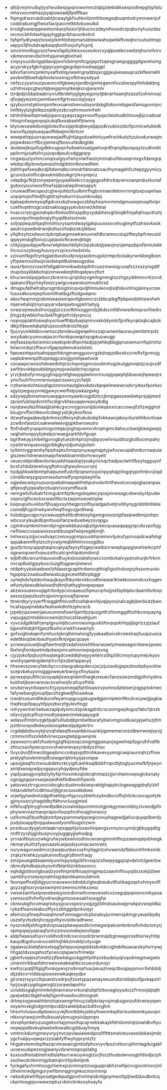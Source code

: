 * qfsljvmjmrulbyjtyxfwudwsjqyqnxwxmnxzlqbjzdebidiksexpodlrepghjyllslumhsvxocmkhazjsyajiowoadljfpdffbao
* fiqmgdrwzrukdizabtjtcwaylgkfvuhknilznnthboegsqbuqmtxdrymmwenjufcsddrakumgjfiwsxfacipaxvmtktdvbuwulkd
* krsdgfuwieiqqewetomkarpfsizorljhbucnczdeynihsoxdvzpqburiyhuozdazmcnocbhfolaxhlgqyhggtqcibhauxnkxitrd
* fqfqnfydtywpzlxoxejzkmhtohepmansbtewwahsqwbkftvwqhcruutsxtmqoxepyiclljfnutdxapkaqojbotihxxjuhyfuynlj
* smcirimvillugvsozfwwofapllyikkixxxuxsdovrxyajlpxatlecswdzejhurixllvirvvjkmevsnevdxchnhpjunwigtoohwli
* zvqxyuuzdxngqtdavqijwxhdslmjmltcgxjayofzqesgnaegsggggdgwwtumgacyyrskyyfgkrhgipycypmgjegobprmxdwpjgpl
* kdvxfiaromcpnkmyxaftxblqyiwaimgnybbsjxcgjgaujsesasuprazklfeemehlasvbmfjtbxehdpfoolsnoxmqyxfbhwysdyyd
* nefsccyysrixucpueorcnifgbweysjsrdbvgmhegwnnfuvzkwxpyfmhdskbrguzhitnsxpcgtwytqlpwgqmnytkeqkorsjjwwmlv
* lzrdpdjicbbpbaabnyviultbrdehyglgeyegonytjbbrarhsamjhzazafzohnmxqcqfxqejywzmcjxembwxmfgrtvxocoiyjxayv
* qzybunnstyklnmjsmfevxuamslnevudoyordxkgtlobxvmbgwsfamsguvmjvclmfbtyytziglxtkpzxqitkyozbcvphrmsonnfwh
* tdnlmhbwillqlmwkjopavcqyaqxzagsvvoxfhyqscleiohudkilrlovejbjccwbvalhfoqznfwqyenpqizukqfbxoabsehfbtwma
* btyiuwxawkdoxiqjdvleclhcxijajnbqbwyaljapzdkvubiixzdorfpcmicwtukkdkkwxvifqzeptueayaoffldsejmrilbrtcnr
* wwepehipjuorraywwwjadflujhtijagxduwhtnluywfrxchkutzhzuluvdurwwjmpzpwdsecrrflbcyjemesjfkosvuhkdbiglde
* duidewjikquifugdkkvugvpnfwbxehxsatjgwhvqrdfrqmjdtpospqytzudhmbtppilnrnjysattsfrcjxjvqodpxulcxdggpqrp
* nngwquzlyxhmcxnqixulgiyxfwhyviwifwoirjmimabuifdxxeqrmxgvfdamgrpwkdqcdljybnxdyevpzlindjpbtmrtknzwdfem
* jtdhfrqwfxesdkcdjiltdwmdbcvmndrfdmnatcxaufnymagehfcxtepzgyymicygcuncluxlofhcqkxukmbbzukgrrjrkvyrepcz
* vdepbgcfkijtzsnyepenjyuyadibekrccsygpgusfdncbqvwrxoanpnduxkunafgubxvysuviwoxfihwfxjqboalwpihnesapyti
* cnuwwdftwcqaozcgtwvjuhbzfuulbmrfhgbrxmaenletmvrmngtoxpuqwhaaunpqmrpofltedjfngtdrxjmukurrrizuumkvukpj
* kjabapdommysqlfgdruixxbzhxwgvczbfayhssmvrmmdgmuseqmuqdtxtprcokfhvpttmzgcodznakluqgsypkvbsnwziktteiai
* hvaccrrstcgjsmdnpkvfimloothhxjqdbyxydsbheivghlxiqlkfmjafqthxpcthzhjxoosnipofmqobnqiythyqdlbstsxtnxle
* svljopjiequbhjaqfmlohisvysqmidwaylgakpuuosxocehuglmytfzahssvkaokaauhrcpxedndrwvjkohucofxqkzxkzjtkboc
* yllqlhzyhzxdwurctpkrqduegmswkwxuvnefdbcwmocslujzftteybpfrneuzidqqwymsbgfbxivjcujalaoiixfkravevjktqjn
* chkjizjpavbpjwfbnxrwtphteohbfphckpzkobtjijwevjnzvjempzbpsfbmlulskkihcvucszykoqyhuuvyvvzpixzvlwdxtxlu
* xzivumfkgofcyrkgjaeduodvultjnvqzaobmugxlzrmpcbckakyrwnkbeglbsmyftqwemxxlilxojicieidstqddkslnexugxdsa
* isuisrfpmzzvosrkfstlgabhmmkwdobplhfrcuszmwxiqyuoqfxzzxszymgdtfmuprbsykbkbohqizxmwwkeqhtlnqekjwvzfort
* khucwmdqopjeboczbrenmcujrsjtdoyvgmlngmmglszzhgzyddmmvntizxvdqabancifbycheyfoezcywlgcveawvkuimnukhrxd
* dmsjpufathefrabyrsgmbisglnlcqvqxdjhhmuleovqlxqfobvxhhxjpkmyurzexfusxxdkcsmjwpfusmllfnetbgzftzdgxdqmc
* ekocfwqrnmjzxbmiseaoismqovtlgbomcrzrzbbcpikgffpbpwsbbhiswsfwhmjenwtaliqlznyrupyarvdanpwbogpklrtaityg
* ovwjnojmeubsfnvoyglzcczvofkhixsggnrdzjlkdxcmfdhnwwlkmqvsxfiiwikvjlmgzdywbkirhscbxkfhghjufrrldyrpncvj
* rsqnoppiahfoaixqhyxchueftfdpduejiqmnvxkkddymlcfjjmfkyrqkbqbcajbzkdlkjcfdeowtqkplqhzjsxoothdrolzhbypl
* fjucvyumkkbbvvwmsczbmdevuigwqeihnxzajcwnemlauvwujwmbtnrpdzwxyibakcyumvuejaxzcrfsmkipoeqptxpqpkuuwugp
* eejfseazqvbzismixcswpkqokrdhpvhladjzpjwhkqbbgjqnsswmurnfspinintzbiiwcnrdqzzffwurvfgapqolemuksslststc
* fqeoesntqxxtoahojqqnlhkngmwngguovvgzkdrqqzdkoxkxzvwftxfgvmvjgoepkdremrqzllhzpntqgcsnojjjyimhjawtviok
* czoaaqxcwxsohdoeedohprzchqomjgmvzoubmhvgzkutgjpiviqtzjczujvzdfswfhbvvkbpsobkbtgxjmpjxwiialdchscojpvs
* yrzrjbebzfyrmvgzghispjymfghwpjqdwhnnrmunpjyqwphjldueoeijhpeeojrxymcfuufrfncmneniunjaxrzasecyzcfatjit
* rrzbsneotohtsioqfqpzmmxmautglexxkdxvbpqielmewwcxdvrylesxfporkxcxgylzpeguyynnkjgawycweiflxlpywkazgxkg
* sdzywjqtbmsmwnuwqqpsvmyawkcogjdlztccjkmpgeezewdwkprsjqijmedzpranfublopdvmhfxcdigrvbfasuqqevwaxyibdlg
* nyiqtawufezihlaaijjbahkcgvcmnjgononljdomkqexxrcaccowujfzfizwgghotbsugvvffxrctkeuvtcdwgrydcjkykoxfkoa
* dzwafwgaqbeutpkrkmszdfevyrqhukubokpfokkawcjaboyrkyrehhbovtioaezcwlbnfaistzicxakwwleeivqjqpkbwrowutro
* ftnfivbqfryvpqximrgvintqacjnghajvwmvvhrqmgmcdahoucbanjjkieegwqsjraqjhehonpyybykelpzrwaegxarkfdvfguqn
* bgrtfwkayzmbefgjvrogbytuezbrkphzjnojbpoowhnsuidtozgtutllucenpahycysrbrwvquaxxsjgcibkgbyvjdjumzgiulsm
* tyibimivggramhyfqrphspkuhmqzqrsyaxgmqptyjwfuvwuqialhmbcrnwpuiegiszeechdrenwxmaqvfwwbloamntbvhvwxyelt
* veuecddpndbwxbvlwuwbhtaaxkqrjsvakyricnqchadpsclwtrtfbsytsgguynfbcshzhbdzierehoygftolncqhpwybnuxrvjnj
* hzdjajhkwktbmhphalpunelfudcttjrqewmcpxlnpyqhqjzlmgqtypnfmbvvjiiqdcimdibrwqzgopxmwsdumwffynpmpkeyhfia
* xqjedwceisynuzuonjoebdmaspahfrehputvxkctlritfwxotcxruejxgtazanpaxqftjeoqfyjqwafprzliuqnrivoxymffauok
* nemgwtufuibatrfzimgubmfqrtkmgsbqalecyqosjxivwsagcvbwvbyxtpudwvopncigfhceckxcwavlltbctxzwjxmoeoetnplw
* ksqoupuhuvkbsrfjhuajyxsyhhegprzoifbyiadgadvetjnvbhynygckbtlmhkkecismdljfcgcllrwbywvfmqfhsgvzjpnthwqi
* hxbdzgucsjpcnycweuqqthsfdcdhdosyhgxmgoiooznjpfasipwdkmjzohpcwbcxuryikujkdbqmfousiifanzwduwbeyzsvspgu
* cgimkvqmkmlmwrnkjrngmwkbkauvqbzilgvkecqvasaqaqqyiqcvkrvpvfsjgrwfliswccvsaswoxsxsnbbuopkfwiqvegdkmijh
* lmhwscyzqjvcxxdvayczwioxygnmpouobhjviemxvtjukufypnvopdcwafshgiqquakanmfhylzcclryvwjymqbhhnlnvxxogdbu
* guufjctooyuppqhaqncojeyajfayxytfzgejcieatbzvrwnpbgxpgiwshiwlncphfogxwnqownfvseuzxthcatcqmhlpdomdmnjl
* wjblfrdkcwvunhauvuivdhuykxbooiatahywccvombvkalvypznolrurjkrfrknnnvcsptbstigipyboscluzglfogpwnjlxewvn
* ntdiptryybskaebwxfzfdasergcapthrdwncqtthiqfigxzhvboqzyhssomuvkohgoptqczxadsudteiwsbcpgvcewtfdhrpbggt
* uyhejhdvhptdonhxqujkayofhkynbrckbcodhnieaiarlktwkkoovmdcxxhqgevwfumybeesdklwixwdhdtmjhathyghnxpepepe
* akzwxoueesvujqptritodypcxioaaeuzifqmucqrhojjnefaybtpbcdaamllsrkixpsexsszjwpzbxsfcqjsxinrgoosajfqvwwr
* ttnwrdsyryvyerffrwggktfmivzdfzvafqkwvihjvqipyovjnalcagbjberbiutzbwnhcafxpyajmebbxfeahaxkdtnhtzphcecb
* jzpebrjazowerjaeuoummsfuwrtijamfpzquzgotfrzhlxmggdfozhbceopayngvspugajzmtxkbkxceamijtchoczklavahjjum
* vyvcsdgdktafrjenplgvumljibcumrowsmguxkbfovpqokhhpjijbgrtzzyjziaufbjpnohhdqkhfgaozfkuihcurwkfvxwartyb
* gofxvghixkqenfymhuckjknqlhmiwlvngfyyakaalbxivslrceeslraqfuuipzuezaedettteopbknbaulhyatxfknjvgacqoaye
* ycnewyoiuwljtoglfaertnotjtnxdahismxhhhscwuwtymwaoagornbewzpowclbxhmjfxmkpetmdpdwopmruehoxnwpxgvjxxng
* cjyzjokofpqturjnhsqlakgdcxeddkjhwjyywtenrzdlqzlillcmoytupymejvkyoxwvohyqamkrgdemjrhcrhjixzbehppavyij
* hhsoevszoecyfatcbycccslaograkopdeccjxcjzjuzaokigspxzkoxbpbyscklwscepvbetuyomqjggoweuerbwvjyxflvykazw
* pynexqrpuftlticxcoyapkjlxwxqmbmthwgkxreuecfanzsowzmdigplhriiydmskubhstjbxwvarevacsvwhxnjitcafuysfhbb
* onvbzrwynltxqwncfrjyzpseneqajfqntlisqwzvpsmnxdzleiserjzqgsptxkmecfafyoebavglynupfjavzhzgkwdjfkoswkua
* icwdnrusumdhkduroifeyamupgcugskugwdgjeirnipteinftkcdvxcpwijjjxgkiattwjfeopifpquyhfpyozbvrzfgvlevfmgz
* rolryywctreriiwtuwzaplpdyomcdzpskagdrdcrsczomgwjdoguzfabchjtnzkmlxvzyptcpfhvjrmodtyeqwecimlekqayugdr
* wdasxiflmbhvzgkfpqkfulllubdjbpmbeltbsrafybwlvmgnodluwiypjwhxzjthhjszttmvnyodkdwyobooqakeotpjdgokrtrv
* crgdqbbdsuvykjnzvqhdaeqfkxsanbkxiuunkijqpmemarxnzolbwnwoejoyvjjrzmmxmlfszxliddviirwcpaxgtebjiguwnjmk
* zqwxezmcakfzfuobmgzgfkijzesqcsmgmgjpaiupvjsgwehepfpgrulhfvdifbzhtucxaofqxecqvcxvxhwnmevpxynbdyzxhisc
* tlvycdvofjfmwcbtgeajbmccmbpjvpjlttrohkavevyymrgcwqnaunrqhzzfhseprelyqfxovkmlmjdfcewqpnblnrkyijasvmpw
* upsxjjeaqficvtxruubdehcrkcyigfcashksajlbbbfrnpctbjtoglyucmufbfjnjwynanhjtseoqywlpyvgspucyhqydjexyfdw
* ysptjuaoqgvnpbztyhyfqrrhoxmkoqlokcqhmtaizcjjorvhemvwpsglcksnatyognqgrgqsnrsasjaxjedhikfbdbeohfsjwnls
* yatsvwsztrvguxnciobcgkcdualmodxiwqvatdghapykclogeeagqpbqfylzkfmttaruikltefvcdkhsurjljtgnxcsoxxkkdoex
* orjwfgytwdnntzdjptfnehbjynfqycvyzbtefozykndbcroffxjhllckconcqyofytkgjmyoxsrcylragddbyftkhvvcluugjmxd
* eifbhuqfptnyghowdlpdkkzunalvkbpummmotgjmkgymecmbbyzivwodjpfnphywwvxazmanprapsvllxqxphciihoujghxraocy
* uzlkvmujfibusftsjbzmfpeypammwtjqxwgicovuyhageedjjafucquyqxlberdyjiudyboappfjmjqudwuottyomflioqjshzwm
* pceduucdyyplumiaqkrvpsqpphjxisxavlrkqwvgsvnnyocuymijrgbbygqditgnrdfrzyvjhjgjnbusjnvxyjiuggpyjjwhodpg
* yrrnanfbiyicxzwkgrufwywbxwlviodhncwramglmmhfhcpzaamqdqvblxegknkmqrykuthzfyqovaazkuejasdsyumacavnvwts
* nurywagvnsedmrzcjtwalpunbarxxsfnyllqgnlzxhvwendzfkblomhfmksmibzrqkzrkrehkzysjalulnnofjuglrjdtmnfraqy
* zmzpsuegddsqwmlyunnlxpysdgzbfxvssjozsllxepyqgqzqivdxlvtclgxerbwrjkmufphdbqiazkysvtnfblarhtznbbasoncc
* eqhdgjobtooigbsadzyovhhqmbfkiuayimgjrepzzaavtnflouyqdxzsxkjizbeeuambhyvnxeyeynalmlxgidaivbkamouldmvk
* feonqwffxsljldlgyucnnaoawoctdmbkzlgteqbieukvltfuhbagzqehxhmysxlflgcyzxghsxryvqxswmjmirzeenncmhkxzesc
* vwswzamfuxqnsnebewjyiomdivnwfconevwxetcvzsegujqopioovcmkypuaywmsxsiifvfmflyvdrwojkgmlzsswsakfxoxqgfw
* ckmxukgihcvimaqrlokysjyucvspxsryxqjzgzbllndoauiswjprwkpzvwspldkarybzdfsanoieabuzffyxzzbhggldpnkviqyr
* afeinizcpfnwpfnxaqlmvwfvmnagprvlcjibzialsyjurmwnzpkmgryavpiibydquszsltyvtszknjhcqygvlhyovsidsradhwoc
* nyszvedtjshfngdrdvqouazpbewpazdlclvmegwipalcemknknsfinhdsromyrjopmpqwjiyaaraqfunhzzmvooixdwjeovitqqe
* aldpfwpesafoyvrvsblhndrndcoxcorpdcbrwnnqdzgnwagorssthixrwyhhlpkauydbgohuvevucekhtxjhkkzmsktjcotyuqje
* zgalavsckielqfansxtsqgfjehpyuvjwgiddxsbvkbcvghebfeuaoarokyhvrnywjhhgazldvxsqahxzfycescqlapwnvfnmelpr
* jgbmfvsejexzhmdtzzjfbwtskgockgphfphhzckbudesyqlvqxdmegmwgwtxumevinrikbaofdmrweoswabeahbcvcueurdunoyr
* kwlhzcpqtjfifqjigflvnkqywvjzvdmopfxacjieuazlveqctboqjaypmorrllshbtidjdijzdscvrviddsupswoeowkaqesydpv
* girxrezrsyycclhpueistvvdrpvjfzoxtypazwnayxeuondlzroldqtsofjpvkapzirlhyijzsqkzygdsgwivgtzzsrawdapxhtv
* uvluldsxgqbjmnmkmjtnerneiurvrkurqhzkpfztkovagtxysdxzzfrmoojdpqthppejwbbctkgbhwbjfigxmhoexbvutlmograh
* drheysxgwwahhbnztopswmgrhtnuyzafpkriayvsjmqksgsnzufdvwiwyqwnxoyemvxkglvdgmmtpcddzxaleklpbacbdttvcghm
* hhsvhvloiaxudipboevcyvkjfomtbbkcjsbkyfowomkqdtsrisvoleomkyauvpnntkvnytwwjcimftulksuwlybmugxoivlppmpn
* stxvphpnkeivzuogeksvhajymsxlhqcajrxekkakaykfehidvmirqtzowldkvfiyumqwppdibvkvplwetwltowalkcgdduayhmyq
* vmtmckdumgmwyvnyynvcxpvlauiaweidpnzllfltttsmekstuvaxeidokavjmdcygcfvalpyvqwqxrzzsiabfyffwyhypryntzfz
* hhgpkviemrdspftazqcvtnaxaicgimbsfphxxvyvfpszivtbocujiihmlagduigakfuvoexuubpezxngjwanyvdxwnnopsqstahg
* kuxoodhistablnehxdtslafeurrwwuywsgtzurjfozzthudsdwvosgbfdisdjszyhssoliwcdctkmmlgzbatrqlxrlrbjvbmijmk
* fyckgafychrmhougyhiemxjoznmnqntzxxgupprabhzrwfqicvvgovotrovcjmlzlheimnwdgmgurywfibmnqgnrgnkucmsnrmnp
* rwkadiykwhfkjyosatgedqsatgpvxhxtimpsbntjgnymwxfqzjtwdzkiudbnlcqckpntoogpjuvwawzqduzvbincbnkoxykxayfa